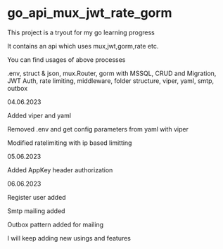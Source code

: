 # go_api_mux_jwt_rate_gorm

This project is a tryout for my go learning progress

It contains an api which uses mux,jwt,gorm,rate etc.

You can find usages of above processes

.env,
struct & json,
mux.Router,
gorm with MSSQL,
CRUD and Migration,
JWT Auth,
rate limiting,
middleware,
folder structure,
viper,
yaml,
smtp,
outbox


04.06.2023

Added viper and yaml

Removed .env and get config parameters from yaml with viper

Modified ratelimiting with ip based limitting

05.06.2023

Added AppKey header authorization

06.06.2023

Register user added

Smtp mailing added

Outbox pattern added for mailing

I will keep adding new usings and features

